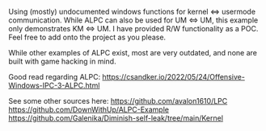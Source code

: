 Using (mostly) undocumented windows functions for kernel <=> usermode communication.
While ALPC can also be used for UM <=> UM, this example only demonstrates KM <=> UM.
I have provided R/W functionality as a POC. Feel free to add onto the project as you please.

While other examples of ALPC exist, most are very outdated, and none are built with game hacking in mind.

Good read regarding ALPC:
https://csandker.io/2022/05/24/Offensive-Windows-IPC-3-ALPC.html

See some other sources here:
https://github.com/avalon1610/LPC
https://github.com/DownWithUp/ALPC-Example
https://github.com/Galenika/Diminish-self-leak/tree/main/Kernel

